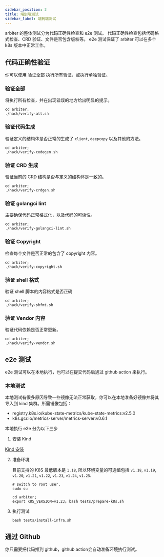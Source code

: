 ```yaml
---
sidebar_position: 2
title: 端到端测试
sidebar_label: 端到端测试
---
```


<!--How to do e2e test to verify your code.-->
arbiter 的整体测试分为代码正确性检查和 e2e 测试。
代码正确性检查包括代码格式检查、CRD 验证、文件是否包含版权等。
e2e 测试保证了 arbiter 可以在多个 k8s 版本中正常工作。

## 代码正确性验证

你可以使用 [验证全部](#验证全部) 执行所有验证，或执行单独验证。

### 验证全部

将执行所有检查，并在出现错误的地方给出明显的提示。

```shell
cd arbiter;
./hack/verify-all.sh
```

### 验证代码生成

验证定义的结构体是否正常的生成了 `client`, `deepcopy` 以及其他的方法。

```shell
cd arbiter;
./hack/verify-codegen.sh
```

### 验证 CRD 生成

验证当前的 CRD 结构是否与定义的结构体是一致的。

```shell
cd arbiter;
./hack/verify-crdgen.sh
```

### 验证 golangci lint

主要确保代码正常格式化，以及代码的可读性。

```shell
cd arbiter;
./hack/verify-golangci-lint.sh
```

### 验证 Copyright

检查每个文件是否正常的包含了 copyright 内容。

```shell
cd arbiter;
./hack/verify-copyright.sh
```

### 验证 shell 格式

验证 shell 脚本的内容格式是否正确

```shell
cd arbiter;
./hack/verify-shfmt.sh
```

### 验证 Vendor 内容

验证代码依赖是否正常更新。

```shell
cd arbiter;
./hack/verify-vendor.sh
```

## e2e 测试

e2e 测试可以在本地执行，也可以在提交代码后通过 github action 来执行。

### 本地测试

本地测试有很多原因导致一些镜像无法正常获取，你可以在本地准备好镜像并将其导入到 kind 集群。所需镜像包括：

- registry.k8s.io/kube-state-metrics/kube-state-metrics:v2.5.0
- k8s.gcr.io/metrics-server/metrics-server:v0.6.1


本地执行 e2e 分为以下三步

1. 安装 Kind

[Kind 安装](https://kind.sigs.k8s.io/docs/user/quick-start/#installation)

2. 准备环境

    目前支持的 K8S 最低版本是 `1.18`, 所以环境变量的可选值包括 `v1.18`, `v1.19`, `v1.20`, `v1.21`, `v1.22`, `v1.23`, `v1.24`, `v1.25`. 

    ```
    # switch to root user.
    sudo su

    cd arbiter;
    export K8S_VERSION=v1.23; bash tests/prepare-k8s.sh
    ```

3. 执行测试

    ```shell
    bash tests/install-infra.sh
    ```

## 通过 Github

你只需要把代码推到 github，github action会自动准备环境执行测试。
